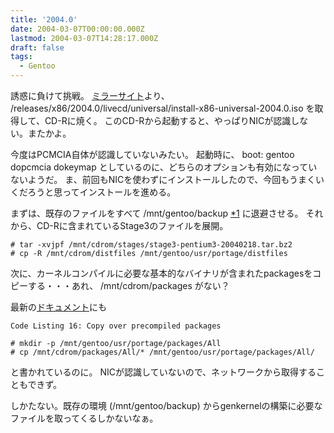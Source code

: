 ```yaml
---
title: '2004.0'
date: 2004-03-07T00:00:00.000Z
lastmod: 2004-03-07T14:28:17.000Z
draft: false
tags:
  - Gentoo
---
```


誘惑に負けて挑戦。 [ミラーサイト](http://www.gentoo.org/main/en/mirrors.xml)より、 /releases/x86/2004.0/livecd/universal/install-x86-universal-2004.0.iso を取得して、CD-Rに焼く。 このCD-Rから起動すると、やっぱりNICが認識しない。またかよ。

今度はPCMCIA自体が認識していないみたい。 起動時に、 boot: gentoo dopcmcia dokeymap としているのに、どちらのオプションも有効になっていないようだ。 ま、前回もNICを使わずにインストールしたので、今回もうまくいくだろうと思ってインストールを進める。

まずは、既存のファイルをすべて /mnt/gentoo/backup [\*1](# "mount /dev/hda3 /mnt/gentoo としている") に退避させる。 それから、CD-Rに含まれているStage3のファイルを展開。

```
# tar -xvjpf /mnt/cdrom/stages/stage3-pentium3-20040218.tar.bz2
# cp -R /mnt/cdrom/distfiles /mnt/gentoo/usr/portage/distfiles
```

次に、カーネルコンパイルに必要な基本的なバイナリが含まれたpackagesをコピーする・・・あれ、 /mnt/cdrom/packages がない？

最新の[ドキュメント](http://www.gentoo.org/doc/en/handbook/handbook.xml?part=1\&chap=6#doc_chap5)にも

```
Code Listing 16: Copy over precompiled packages

# mkdir -p /mnt/gentoo/usr/portage/packages/All
# cp /mnt/cdrom/packages/All/* /mnt/gentoo/usr/portage/packages/All/
```

と書かれているのに。 NICが認識していないので、ネットワークから取得することもできず。

しかたない。既存の環境 (/mnt/gentoo/backup) からgenkernelの構築に必要なファイルを取ってくるしかないなぁ。
